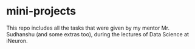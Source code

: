 # mini-projects
This repo includes all the tasks that were given by my mentor Mr. Sudhanshu (and some extras too), during the lectures of Data Science at iNeuron. 
